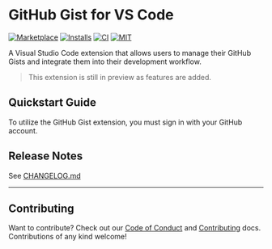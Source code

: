 # GitHub Gist for VS Code

[![Marketplace](https://img.shields.io/visual-studio-marketplace/v/MichaelJolley.vscx-gist)](https://marketplace.visualstudio.com/items?itemName=MichaelJolley.vscx-gist) [![Installs](https://img.shields.io/visual-studio-marketplace/i/MichaelJolley.vscx-gist?color=blue&logo=visual-studio-code)](https://marketplace.visualstudio.com/items?itemName=MichaelJolley.vscx-gist) [![CI](https://img.shields.io/github/actions/workflow/status/michaeljolley/vscode-gist/CI.yml?logo=github)](https://github.com/michaeljolley/vscode-gist/actions/workflows/CI.yml) [![MIT](https://img.shields.io/badge/license-MIT-orange.png?color=blue&style=flat-round)](https://opensource.org/licenses/MIT)

A Visual Studio Code extension that allows users to manage their GitHub Gists
and integrate them into their development workflow.

> This extension is still in preview as features are added.

## Quickstart Guide

To utilize the GitHub Gist extension, you must sign in with your GitHub account.

## Release Notes

See [CHANGELOG.md](CHANGELOG.md)

---

## Contributing

Want to contribute? Check out our [Code of Conduct](.github/CODE_OF_CONDUCT.md) and [Contributing](.github/CONTRIBUTING.md) docs. Contributions of any kind welcome!
